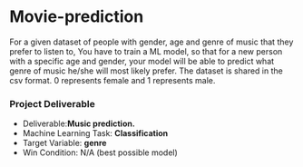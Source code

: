 # Movie-prediction
For a given dataset of people with gender, age and genre of music that they prefer to listen to, You have to train a ML model, so that for a new person with a specific age and gender, your model will be able to predict what genre of music he/she will most likely prefer.
The dataset is shared in the csv format.
0 represents female and 1 represents male.

### Project Deliverable
   - Deliverable:**Music prediction.**
   - Machine Learning Task: **Classification**
   - Target Variable: **genre**
   - Win Condition: N/A (best possible model)

